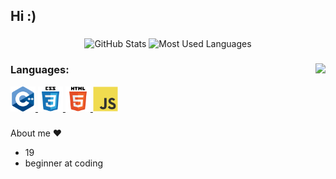 <h2 align="left">Hi :)</h2>

###

<div align="center">
 <img src="https://github-readme-stats.vercel.app/api?username=Rymouu&hide_title=false&hide_rank=false&show_icons=true&include_all_commits=true&count_private=true&disable_animations=false&theme=dracula&locale=en&hide_border=false" height="400" width="400" alt="GitHub Stats" />
<img src="https://github-readme-stats.vercel.app/api/top-langs?username=Rymouu&locale=en&hide_title=false&layout=compact&card_width=320&langs_count=5&theme=dracula&hide_border=false" height="400" width="400" alt="Most Used Languages" />

</div>

  
</div>

###

<img align="right" height="150" src="https://media.tenor.com/rYRJdAncXUcAAAAi/%E5%B0%8F%E4%B8%B8%E5%AD%90-chibimaru.gif"  />

###

  <h3 align="left">Languages:</h3>
<p align="left"> <a href="https://www.w3schools.com/cpp/" target="_blank" rel="noreferrer"> <img src="https://raw.githubusercontent.com/devicons/devicon/master/icons/cplusplus/cplusplus-original.svg" alt="cplusplus" width="40" height="40"/> </a> <a href="https://www.w3schools.com/css/" target="_blank" rel="noreferrer"> <img src="https://raw.githubusercontent.com/devicons/devicon/master/icons/css3/css3-original-wordmark.svg" alt="css3" width="40" height="40"/> </a> <a href="https://www.w3.org/html/" target="_blank" rel="noreferrer"> <img src="https://raw.githubusercontent.com/devicons/devicon/master/icons/html5/html5-original-wordmark.svg" alt="html5" width="40" height="40"/> </a> <a href="https://developer.mozilla.org/en-US/docs/Web/JavaScript" target="_blank" rel="noreferrer"> <img src="https://raw.githubusercontent.com/devicons/devicon/master/icons/javascript/javascript-original.svg" alt="javascript" width="40" height="40"/> </a>  </p>
 

###
About me ❤️
- 19
- beginner at coding
  

###

<br clear="both">


###

